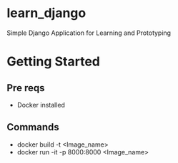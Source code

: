 # learn_django
Simple Django Application for Learning and Prototyping

# Getting Started

## Pre reqs

- Docker installed

## Commands

- docker build -t <Image_name> <location of dockerfile>
- docker run -it -p 8000:8000 <Image_name>

